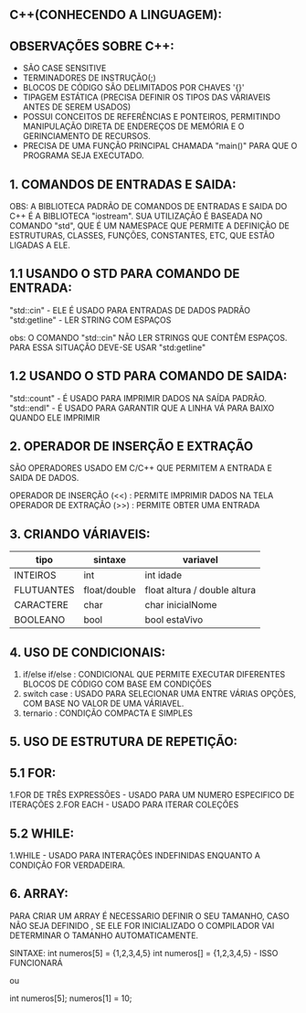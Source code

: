 ## C++(CONHECENDO A LINGUAGEM):

## OBSERVAÇÕES SOBRE C++:
- SÃO CASE SENSITIVE
- TERMINADORES DE INSTRUÇÃO(;)
- BLOCOS DE CÓDIGO SÃO DELIMITADOS POR CHAVES '{}'
- TIPAGEM ESTÁTICA (PRECISA DEFINIR OS TIPOS DAS VÁRIAVEIS ANTES DE SEREM USADOS)
- POSSUI CONCEITOS DE REFERÊNCIAS E PONTEIROS, PERMITINDO MANIPULAÇÃO DIRETA DE ENDEREÇOS DE MEMÓRIA E O GERINCIAMENTO DE RECURSOS.
- PRECISA DE UMA FUNÇÃO PRINCIPAL CHAMADA "main()" PARA QUE O PROGRAMA SEJA EXECUTADO.

## 1. COMANDOS DE ENTRADAS E SAIDA:
OBS: A BIBLIOTECA PADRÃO DE COMANDOS DE ENTRADAS E SAIDA DO C++ É A BIBLIOTECA "iostream". SUA UTILIZAÇÃO É BASEADA NO COMANDO "std", QUE É UM NAMESPACE 
QUE PERMITE A DEFINIÇÃO DE ESTRUTURAS, CLASSES, FUNÇÕES, CONSTANTES, ETC, QUE ESTÃO LIGADAS A ELE.

## 1.1 USANDO O STD PARA COMANDO DE ENTRADA:
"std::cin" - ELE É USADO PARA ENTRADAS DE DADOS PADRÃO
"std:getline" - LER STRING COM ESPAÇOS

obs: O COMANDO "std::cin" NÃO LER STRINGS QUE CONTÊM ESPAÇOS. PARA ESSA SITUAÇÃO DEVE-SE USAR "std:getline"

## 1.2 USANDO O  STD PARA COMANDO DE SAIDA:
"std::count" - É USADO PARA IMPRIMIR DADOS NA SAÍDA PADRÃO.
"std::endl"  - É USADO PARA GARANTIR QUE A LINHA VÁ PARA BAIXO QUANDO ELE IMPRIMIR

## 2. OPERADOR DE INSERÇÃO E EXTRAÇÃO
SÃO OPERADORES USADO EM C/C++ QUE PERMITEM A ENTRADA E SAIDA DE DADOS.

OPERADOR DE INSERÇÃO (<<) : PERMITE IMPRIMIR DADOS NA TELA
OPERADOR DE EXTRAÇÃO (>>) : PERMITE OBTER UMA ENTRADA

## 3. CRIANDO VÁRIAVEIS:

tipo      |   sintaxe    |  variavel                  
----------|--------------|----------------
INTEIROS  |    int       | int idade                         
FLUTUANTES| float/double | float altura / double altura
CARACTERE |    char      | char inicialNome
BOOLEANO  |    bool      | bool estaVivo

## 4. USO DE CONDICIONAIS:

1. if/else if/else : CONDICIONAL QUE PERMITE EXECUTAR DIFERENTES BLOCOS DE CÓDIGO COM BASE EM CONDIÇÕES
2. switch case : USADO PARA SELECIONAR UMA ENTRE VÁRIAS OPÇÕES, COM BASE NO VALOR DE UMA VÁRIAVEL.
3. ternario : CONDIÇÃO COMPACTA E SIMPLES

## 5. USO DE ESTRUTURA DE REPETIÇÃO:

## 5.1 FOR:

1.FOR DE TRÊS EXPRESSÕES - USADO PARA UM NUMERO ESPECIFICO DE ITERAÇÕES
2.FOR EACH - USADO PARA ITERAR COLEÇÕES

## 5.2 WHILE:

1.WHILE - USADO PARA INTERAÇÕES INDEFINIDAS ENQUANTO A CONDIÇÃO FOR VERDADEIRA.

## 6. ARRAY:
PARA CRIAR UM ARRAY É NECESSARIO DEFINIR O SEU TAMANHO, CASO NÃO SEJA DEFINIDO , SE ELE FOR INICIALIZADO O COMPILADOR VAI DETERMINAR O TAMANHO AUTOMATICAMENTE.

SINTAXE:
int numeros[5] = {1,2,3,4,5}
int numeros[]  = {1,2,3,4,5}  - ISSO FUNCIONARÁ

ou

int numeros[5];
numeros[1] = 10;


 

